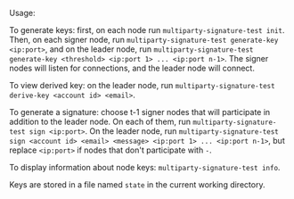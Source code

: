 Usage:

To generate keys: first, on each node run `multiparty-signature-test init`. Then, on each signer node, run `multiparty-signature-test generate-key <ip:port>`, and on the leader node, run `multiparty-signature-test generate-key <threshold> <ip:port 1> ... <ip:port n-1>`. The signer nodes will listen for connections, and the leader node will connect.

To view derived key: on the leader node, run `multiparty-signature-test derive-key <account id> <email>`.

To generate a signature: choose t-1 signer nodes that will participate in addition to the leader node. On each of them, run `multiparty-signature-test sign <ip:port>`. On the leader node, run `multiparty-signature-test sign <account id> <email> <message> <ip:port 1> ... <ip:port n-1>`, but replace `<ip:port>` if nodes that don't participate with `-`.

To display information about node keys: `multiparty-signature-test info`.

Keys are stored in a file named `state` in the current working directory.
